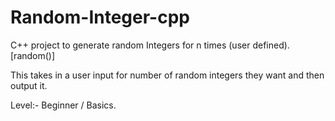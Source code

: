 # Random-Integer-cpp
C++ project to generate random Integers for n times (user defined). [random()]

This takes in a user input for number of random integers they want and then output it.

Level:- Beginner / Basics.

